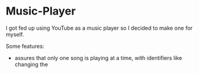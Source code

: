 # Music-Player
I got fed up using YouTube as a music player so I decided to make one for myself.

Some features:

- assures that only one song is playing at a time, with identifiers like changing the <title> of the page to the song
- "clipping" where you can highlight a certain great part of a song and put it into its own "clip" section
- auto play, where on ending a song it will progress to the next one in line. can also press "l" to disable this and have every song loop.
- youtube-dl implemented in the page for easy downloading songs
